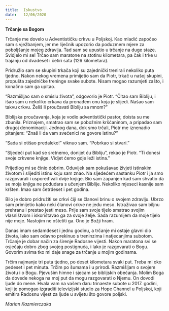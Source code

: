 ```yaml
---
title:  Iskustvo
date:   12/06/2020
---
```


**Trčanje sa Bogom**

Trčanje me dovelo u Adventističku crkvu u Poljskoj. Kao mladić započeo sam s vježbanjem, jer me liječnik upozorio da poduzmem mjere za poboljšanje mojeg zdravlja. Tad sam se upustio u trčanje na duge staze. Svidjelo mi se! Trčao sam maratone na stotinu kilometara, pa čak i trke u trajanju od dvadeset i četiri sata (126 kilometara).

Pridružio sam se skupini trkača koji su zajednički trenirali nekoliko puta tjedno. Nakon nekog vremena primijetio sam da Piotr, trkač u našoj skupini, propušta zajedničke treninge svake subote. Nisam mogao razumjeti zašto, i konačno sam ga upitao.

“Razmišljao sam o smislu života”, odgovorio je Piotr. “Čitao sam Bibliju, i išao sam u nekoliko crkava da pronađem onu koja je slijedi. Našao sam takvu crkvu. Želiš li proučavati Bibliju sa mnom?”

Biblijska proučavanja, koja je vodio adventistički pastor, doista su me zbunila. Priznajem, smatrao sam se pobožnim kršćaninom, a pripadao sam drugoj denominaciji. Jednog dana, dok smo trčali, Piotr me iznenadio pitanjem: “Znaš li da vam svećenici ne govore istinu?”

“Sada si otišao predaleko!” viknuo sam. “Pobrkao si stvari.”

“Sljedeći put kad se sretnemo, donijet ću Bibliju”, rekao je Piotr. “Ti donesi svoje crkvene knjige. Vidjet ćemo gdje leži istina.”

Prijedlog mi se činio dobrim. Oduvijek sam pokušavao živjeti istinskim životom i slijediti istinu koju sam znao. Na sljedećem sastanku Piotr i ja smo razgovarali i uspoređivali dvije knjige. Bio sam zapanjen kad sam shvatio da se moja knjiga ne podudara s učenjem Biblije. Nekoliko mjeseci kasnije sam kršten. Imao sam četrdeset i pet godina.

Bilo je dobro pridružiti se crkvi čiji se članovi brinu o svojem zdravlju. Ubrzo sam primijetio kako neki članovi crkve ne jedu meso. Istraživao sam biljnu prehranu i prestao jesti meso. Prije sam svoje tijelo smatrao svojim vlasništvom i iskorištavao ga za svoje želje. Sada razumijem da moje tijelo nije moje. Nastojim ne oštetiti ga. Ono je Božji hram.

Danas imam sedamdeset i jednu godinu, a trčanje mi ostaje glavni dio života, iako sam odavno prekinuo s treninzima i natjecanjima subotom. Trčanje je dobar način za širenje Radosne vijesti. Nakon maratona svi se osjećaju dobro zbog svojeg postignuća, i lako je razgovarati o Bogu. Govorim svima tko mi daje snage za trčanje u mojim godinama.

Trčim najmanje tri puta tjedno, po deset kilometara svaki put. Treba mi oko pedeset i pet minuta. Trčim po šumama i u prirodi. Razmišljam o svojem životu i o Bogu. Pjevušim himne i sjećam se biblijskih obećanja. Molim Boga da dovede nekoga na moj put da mogu razgovarati o Njemu. On dovodi ljude do mene.
Hvala vam na vašem daru trinaeste subote u 2017. godini, koji je pomogao izgraditi televizijski studio za Hope Channel u Poljskoj, koji emitira Radosnu vijest za ljude u svijetu što govore poljski.

*Marian Kazmierczaka*
